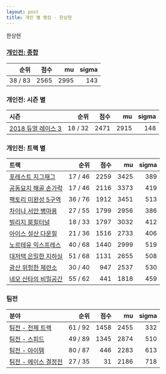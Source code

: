```yaml
---
layout: post
title: 개인 별 랭킹 - 한상현
---
```


한상현

### [개인전: 종합](../singles-full)

| 순위 | 점수 | mu | sigma |
|---:|---:|---:|---:|
| 38 / 83 | 2565 | 2995 | 143 |

### 개인전: 시즌 별

| 시즌 | 순위 | 점수 | mu | sigma |
|:---|---:|---:|---:|---:|
| [2018 듀얼 레이스 3](../singles-s2018_1) | 18 / 32 | 2471 | 2915 | 148 |

### 개인전: 트랙 별

| 트랙 | 순위 | 점수 | mu | sigma |
|:---|---:|---:|---:|---:|
| [포레스트 지그재그](../zigzag) | 17 / 46 | 2259 | 3425 | 389 |
| [공동묘지 해골 손가락](../haeson) | 17 / 46 | 2116 | 3373 | 419 |
| [팩토리 미완성 5구역](../district5) | 36 / 76 | 1912 | 3451 | 513 |
| [차이나 서안 병마용](../byeongma) | 27 / 55 | 1799 | 2956 | 386 |
| [빌리지 붐힐터널](../boomhill) | 18 / 33 | 1797 | 3032 | 412 |
| [아이스 설산 다운힐](../seolsan) | 21 / 36 | 1516 | 2733 | 406 |
| [노르테유 익스프레스](../noex) | 40 / 68 | 1440 | 2999 | 519 |
| [대저택 은밀한 지하실](../jeotaek) | 51 / 68 | 1131 | 2655 | 508 |
| [광산 위험한 제련소](../jeryeonso) | 30 / 40 | 947 | 2537 | 530 |
| [네모 산타의 비밀공간](../santa) | 55 / 62 | 441 | 1818 | 459 |

### 팀전

| 분야 | 순위 | 점수 | mu | sigma |
|:---|---:|---:|---:|---:|
| [팀전 - 전체 트랙](../team-full) | 61 / 92 | 1458 | 2455 | 332 |
| [팀전 - 스피드](../team-speed) | 49 / 89 | 1345 | 2874 | 510 |
| [팀전 - 아이템](../team-item) | 80 / 87 | 446 | 2283 | 613 |
| [팀전 - 에이스 결정전](../team-ace) | 27 / 35 | 31 | 2186 | 718 |
